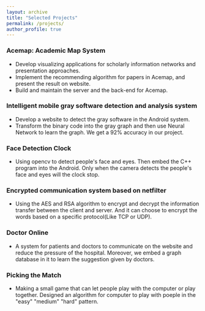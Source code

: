 ```yaml
---
layout: archive
title: "Selected Projects"
permalink: /projects/
author_profile: true
---
```


### Acemap: Academic Map System

* Develop visualizing applications for scholarly information networks and presentation approaches.
* Implement the recommending algorithm for papers in Acemap, and present the result on website.
* Build and maintain the server and the back-end for Acemap.

### Intelligent mobile gray software detection and analysis system
* Develop a website to detect the gray software in the Android system.
* Transform the binary code into the gray graph and then use Neural Network to learn the graph. We get a 92% accuracy in our project.

### Face Detection Clock
* Using opencv to detect people's face and eyes. Then embed the C++ program into the Android. Only when the camera detects the people's face and eyes will the clock stop.

### Encrypted communication system based on netfilter
* Using the AES and RSA algorithm to encrypt and decrypt the information transfer between the client and server. And it can choose to encrypt the words based on a specific protocol(Like TCP or UDP).

### Doctor Online 
* A system for patients and doctors to communicate on the website and reduce the pressure of the hospital. Moreover, we embed a graph database in it to learn the suggestion given by doctors.

### Picking the Match
* Making a small game that can let people play with the computer or play together. Designed an algorithm for computer to play with poeple in the "easy" "medium" "hard" pattern.

